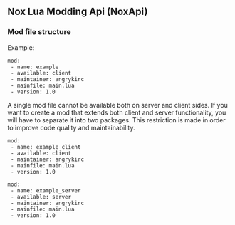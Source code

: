 ## Nox Lua Modding Api (NoxApi)
### Mod file structure 

Example:

```
mod:
 - name: example
 - available: client
 - maintainer: angrykirc
 - mainfile: main.lua
 - version: 1.0
```

A single mod file cannot be available both on server and client sides.
If you want to create a mod that extends both client and server functionality, you will have to separate it into two packages.
This restriction is made in order to improve code quality and maintainability.

```
mod:
 - name: example_client
 - available: client
 - maintainer: angrykirc
 - mainfile: main.lua
 - version: 1.0
```

```
mod:
 - name: example_server
 - available: server
 - maintainer: angrykirc
 - mainfile: main.lua
 - version: 1.0
```

